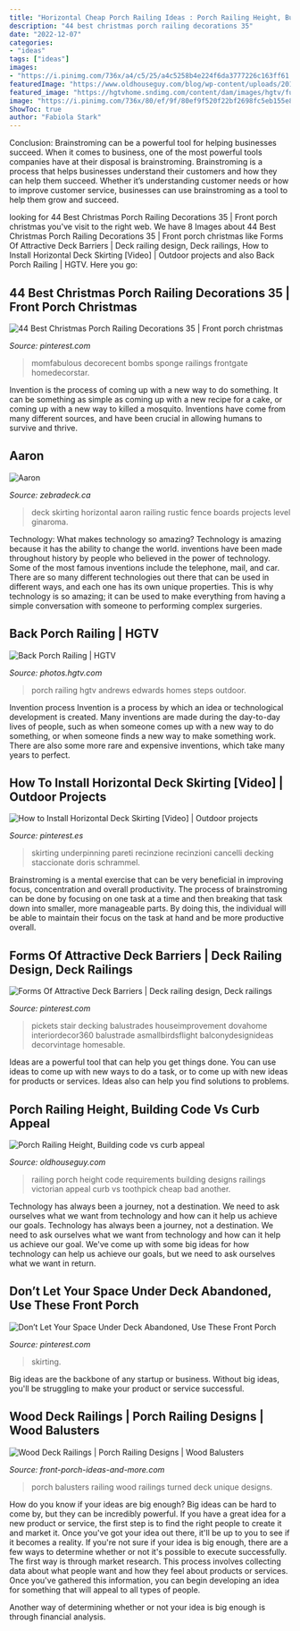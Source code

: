 ```yaml
---
title: "Horizontal Cheap Porch Railing Ideas : Porch Railing Height, Building Code Vs Curb Appeal"
description: "44 best christmas porch railing decorations 35"
date: "2022-12-07"
categories:
- "ideas"
tags: ["ideas"]
images:
- "https://i.pinimg.com/736x/a4/c5/25/a4c5258b4e224f6da3777226c163ff61.jpg"
featuredImage: "https://www.oldhouseguy.com/blog/wp-content/uploads/2014/09/front-porch-railing-designs.jpg"
featured_image: "https://hgtvhome.sndimg.com/content/dam/images/hgtv/fullset/2015/11/20/0/CI_Edwards-Andrews-Homes_Design-tips-for-porch.jpg.rend.hgtvcom.616.924.suffix/1448049782479.jpeg"
image: "https://i.pinimg.com/736x/80/ef/9f/80ef9f520f22bf2698fc5eb155e8e5be.jpg"
ShowToc: true
author: "Fabiola Stark"
---
```



Conclusion: Brainstroming can be a powerful tool for helping businesses succeed.
When it comes to business, one of the most powerful tools companies have at their disposal is brainstroming. Brainstroming is a process that helps businesses understand their customers and how they can help them succeed. Whether it’s understanding customer needs or how to improve customer service, businesses can use brainstroming as a tool to help them grow and succeed.

	

		
looking for 44 Best Christmas Porch Railing Decorations 35 | Front porch christmas you've visit to the right web. We have 8 Images about 44 Best Christmas Porch Railing Decorations 35 | Front porch christmas like Forms Of Attractive Deck Barriers | Deck railing design, Deck railings, How to Install Horizontal Deck Skirting [Video] | Outdoor projects and also Back Porch Railing | HGTV. Here you go:
		
    
## 44 Best Christmas Porch Railing Decorations 35 | Front Porch Christmas

<img loading=lazy src="https://i.pinimg.com/originals/42/ef/5c/42ef5c427ef3571dbfb2bd37340574dc.jpg" onerror="this.onerror=null;this.src='https://tse3.mm.bing.net/th?id=OIP.gI29EfqVlQ1ppS1ff3gBYQHaKu&amp;pid=15.1';" alt="44 Best Christmas Porch Railing Decorations 35 | Front porch christmas">

_Source: pinterest.com_

>momfabulous decorecent bombs sponge railings frontgate homedecorstar. 

	

Invention is the process of coming up with a new way to do something. It can be something as simple as coming up with a new recipe for a cake, or coming up with a new way to killed a mosquito. Inventions have come from many different sources, and have been crucial in allowing humans to survive and thrive.

    
## Aaron

<img loading=lazy src="http://www.zebradeck.ca/images/gallery/gallery/Aaron/deck-horizontal-skirting.jpg" onerror="this.onerror=null;this.src='https://tse3.mm.bing.net/th?id=OIP.QxfrOXxzsCHXGj752-3GQwHaFF&amp;pid=15.1';" alt="Aaron">

_Source: zebradeck.ca_

>deck skirting horizontal aaron railing rustic fence boards projects level ginaroma. 

	

Technology: What makes technology so amazing?
Technology is amazing because it has the ability to change the world. inventions have been made throughout history by people who believed in the power of technology. Some of the most famous inventions include the telephone, mail, and car. There are so many different technologies out there that can be used in different ways, and each one has its own unique properties. This is why technology is so amazing; it can be used to make everything from having a simple conversation with someone to performing complex surgeries.

    
## Back Porch Railing | HGTV

<img loading=lazy src="https://hgtvhome.sndimg.com/content/dam/images/hgtv/fullset/2015/11/20/0/CI_Edwards-Andrews-Homes_Design-tips-for-porch.jpg.rend.hgtvcom.616.924.suffix/1448049782479.jpeg" onerror="this.onerror=null;this.src='https://tse4.mm.bing.net/th?id=OIP.8aiWNZ6X6QzQMdEkIDzovwHaLH&amp;pid=15.1';" alt="Back Porch Railing | HGTV">

_Source: photos.hgtv.com_

>porch railing hgtv andrews edwards homes steps outdoor. 

	

Invention process
Invention is a process by which an idea or technological development is created. Many inventions are made during the day-to-day lives of people, such as when someone comes up with a new way to do something, or when someone finds a new way to make something work. There are also some more rare and expensive inventions, which take many years to perfect.

    
## How To Install Horizontal Deck Skirting [Video] | Outdoor Projects

<img loading=lazy src="https://i.pinimg.com/736x/c7/9d/c0/c79dc077ade0d86044373a1a0e88e720.jpg" onerror="this.onerror=null;this.src='https://tse1.mm.bing.net/th?id=OIP.ep1KJcDbO5LEQeevupgELAHaNK&amp;pid=15.1';" alt="How to Install Horizontal Deck Skirting [Video] | Outdoor projects">

_Source: pinterest.es_

>skirting underpinning pareti recinzione recinzioni cancelli decking staccionate doris schrammel. 

	

Brainstroming is a mental exercise that can be very beneficial in improving focus, concentration and overall productivity. The process of brainstroming can be done by focusing on one task at a time and then breaking that task down into smaller, more manageable parts. By doing this, the individual will be able to maintain their focus on the task at hand and be more productive overall.

    
## Forms Of Attractive Deck Barriers | Deck Railing Design, Deck Railings

<img loading=lazy src="https://i.pinimg.com/736x/a4/c5/25/a4c5258b4e224f6da3777226c163ff61.jpg" onerror="this.onerror=null;this.src='https://tse2.mm.bing.net/th?id=OIP.DIezlUKV-9MZxnnxzyx0BgHaFj&amp;pid=15.1';" alt="Forms Of Attractive Deck Barriers | Deck railing design, Deck railings">

_Source: pinterest.com_

>pickets stair decking balustrades houseimprovement dovahome interiordecor360 balustrade asmallbirdsflight balconydesignideas decorvintage homesable. 

	

Ideas are a powerful tool that can help you get things done. You can use ideas to come up with new ways to do a task, or to come up with new ideas for products or services. Ideas also can help you find solutions to problems.

    
## Porch Railing Height, Building Code Vs Curb Appeal

<img loading=lazy src="https://www.oldhouseguy.com/blog/wp-content/uploads/2014/09/front-porch-railing-designs.jpg" onerror="this.onerror=null;this.src='https://tse2.mm.bing.net/th?id=OIP.C_xNOq6DrhlFdtSSgxh24gHaFU&amp;pid=15.1';" alt="Porch Railing Height, Building code vs curb appeal">

_Source: oldhouseguy.com_

>railing porch height code requirements building designs railings victorian appeal curb vs toothpick cheap bad another. 

	

Technology has always been a journey, not a destination. We need to ask ourselves what we want from technology and how can it help us achieve our goals.
Technology has always been a journey, not a destination. We need to ask ourselves what we want from technology and how can it help us achieve our goal. We've come up with some big ideas for how technology can help us achieve our goals, but we need to ask ourselves what we want in return.

    
## Don’t Let Your Space Under Deck Abandoned, Use These Front Porch

<img loading=lazy src="https://i.pinimg.com/736x/80/ef/9f/80ef9f520f22bf2698fc5eb155e8e5be.jpg" onerror="this.onerror=null;this.src='https://tse4.mm.bing.net/th?id=OIP.0xT_6XkBzPQ86sV-L4l-TQHaFj&amp;pid=15.1';" alt="Don’t Let Your Space Under Deck Abandoned, Use These Front Porch">

_Source: pinterest.com_

>skirting. 

	

Big ideas are the backbone of any startup or business. Without big ideas, you'll be struggling to make your product or service successful.

    
## Wood Deck Railings | Porch Railing Designs | Wood Balusters

<img loading=lazy src="http://www.front-porch-ideas-and-more.com/image-files/turned-white-yellow-railing.jpg" onerror="this.onerror=null;this.src='https://tse4.mm.bing.net/th?id=OIP.WUbdktznoJqNEYC0OZBmfgHaE7&amp;pid=15.1';" alt="Wood Deck Railings | Porch Railing Designs | Wood Balusters">

_Source: front-porch-ideas-and-more.com_

>porch balusters railing wood railings turned deck unique designs. 

	

How do you know if your ideas are big enough?
Big ideas can be hard to come by, but they can be incredibly powerful. If you have a great idea for a new product or service, the first step is to find the right people to create it and market it. Once you've got your idea out there, it'll be up to you to see if it becomes a reality. If you're not sure if your idea is big enough, there are a few ways to determine whether or not it's possible to execute successfully. 
The first way is through market research. This process involves collecting data about what people want and how they feel about products or services. Once you've gathered this information, you can begin developing an idea for something that will appeal to all types of people. 

Another way of determining whether or not your idea is big enough is through financial analysis.


